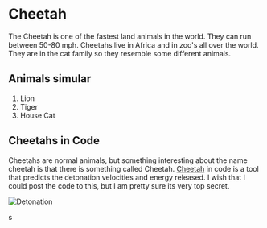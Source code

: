 # Cheetah 

The Cheetah is one of the fastest land animals in the world. They can run between 50-80 mph. Cheetahs live in Africa and in zoo's all over the world.
They are in the cat family so they resemble some different animals.
## Animals simular

1. Lion
2. Tiger
3. House Cat

## Cheetahs in Code

Cheetahs are normal animals, but something interesting about the name cheetah is that there is something called Cheetah. 
[Cheetah](https://wci.llnl.gov/simulation/computer-codes/cheetah) in code is a tool that predicts the detonation velocities and energy released. 
I wish that I could post the code to this, but I am pretty sure its very top secret. 

![Detonation](detonation.jpg)




s
